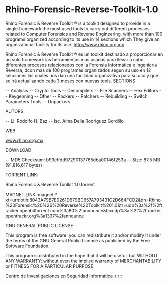 # Rhino-Forensic-Reverse-Toolkit-1.0

Rhino Forensic &amp; Reverse Toolkit ® is a toolkit designed to provide in a single framework the most used tools to carry out different processes related to Computer Forensics and Reverse Engineering, with more than 100 programs organized according to its use in 14 sections which They give an organizational facility for its use. http://www.rhino.org.mx



Rhino Forensic & Reverse Toolkit ® es un toolkit destinado a proporcionar en un solo framework las herramientas mas usadas para llevar a cabo diferentes procesos relacionados con la Forensia Informática e Ingeniería Reversa, dcon mas de 100 programas organizados segun su uso en 12 secciones las cuales nos dan una facilidad organizativa para su uso y que se irá actualizando cada 3 meses con nuevas tools.
SECTIONS

-- Analysis
-- Crypto Tools
-- Decompilers
-- File Scanners
-- Hex Editors
-- Keygenning
-- Other
-- Packers
-- Patchers
-- Rebuilding
-- Switch Parameters Tools
-- Unpackers

AUTORS

-- Li. Rodolfo H. Baz
-- Isc. Alma Delia Rodriguez Gordillo

WEB

www.rhino.org.mx

DOWNLOAD

-- MD5 Checksum: b93effdd97290137765dba00146f253a
-- Size: 87.5 MB (91,816,617 bytes)

TORRENT LINK:

Rhino Forensic & Reverse Toolkit 1.0.torrent

MAGNET LINK:
magnet:?xt=urn:btih:8043A79B7E0261D679BC657A793431C2D664FCD2&dn=Rhino%20Forensic%20%26%20Reverse%20Toolkit%201.0&tr=udp%3a%2f%2ftracker.openbittorrent.com%3a80%2fannounce&tr=udp%3a%2f%2ftracker.opentrackr.org%3a1337%2fannounce



GNU GENERAL PUBLIC LICENSE

This program is free software: you can redistribute it and/or modify it under the terms of the GNU General Public License as published by the Free Software Foundation.

This program is distributed in the hope that it will be useful, but WITHOUT ANY WARRANTY; without even the implied warranty of MERCHANTABILITY or FITNESS FOR A PARTICULAR PURPOSE.

Centro de Investigaciones en Seguridad Informática ±±±
